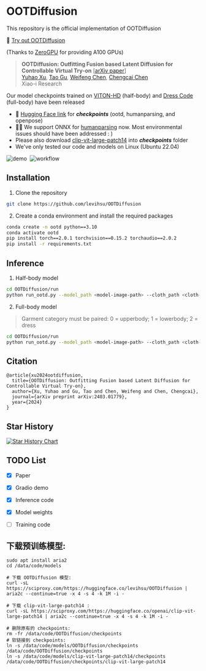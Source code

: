 # OOTDiffusion
This repository is the official implementation of OOTDiffusion

🤗 [Try out OOTDiffusion](https://huggingface.co/spaces/levihsu/OOTDiffusion)

(Thanks to [ZeroGPU](https://huggingface.co/zero-gpu-explorers) for providing A100 GPUs)

<!-- Or [try our own demo](https://ootd.ibot.cn/) on RTX 4090 GPUs -->

> **OOTDiffusion: Outfitting Fusion based Latent Diffusion for Controllable Virtual Try-on** [[arXiv paper](https://arxiv.org/abs/2403.01779)]<br>
> [Yuhao Xu](http://levihsu.github.io/), [Tao Gu](https://github.com/T-Gu), [Weifeng Chen](https://github.com/ShineChen1024), [Chengcai Chen](https://www.researchgate.net/profile/Chengcai-Chen)<br>
> Xiao-i Research


Our model checkpoints trained on [VITON-HD](https://github.com/shadow2496/VITON-HD) (half-body) and [Dress Code](https://github.com/aimagelab/dress-code) (full-body) have been released

* 🤗 [Hugging Face link](https://huggingface.co/levihsu/OOTDiffusion) for ***checkpoints*** (ootd, humanparsing, and openpose)
* 📢📢 We support ONNX for [humanparsing](https://github.com/GoGoDuck912/Self-Correction-Human-Parsing) now. Most environmental issues should have been addressed : )
* Please also download [clip-vit-large-patch14](https://huggingface.co/openai/clip-vit-large-patch14) into ***checkpoints*** folder
* We've only tested our code and models on Linux (Ubuntu 22.04)

![demo](images/demo.png)&nbsp;
![workflow](images/workflow.png)&nbsp;

## Installation
1. Clone the repository

```sh
git clone https://github.com/levihsu/OOTDiffusion
```

2. Create a conda environment and install the required packages

```sh
conda create -n ootd python==3.10
conda activate ootd
pip install torch==2.0.1 torchvision==0.15.2 torchaudio==2.0.2
pip install -r requirements.txt
```

## Inference
1. Half-body model

```sh
cd OOTDiffusion/run
python run_ootd.py --model_path <model-image-path> --cloth_path <cloth-image-path> --scale 2.0 --sample 4
```

2. Full-body model 

> Garment category must be paired: 0 = upperbody; 1 = lowerbody; 2 = dress

```sh
cd OOTDiffusion/run
python run_ootd.py --model_path <model-image-path> --cloth_path <cloth-image-path> --model_type dc --category 2 --scale 2.0 --sample 4
```

## Citation
```
@article{xu2024ootdiffusion,
  title={OOTDiffusion: Outfitting Fusion based Latent Diffusion for Controllable Virtual Try-on},
  author={Xu, Yuhao and Gu, Tao and Chen, Weifeng and Chen, Chengcai},
  journal={arXiv preprint arXiv:2403.01779},
  year={2024}
}
```

## Star History

[![Star History Chart](https://api.star-history.com/svg?repos=levihsu/OOTDiffusion&type=Date)](https://star-history.com/#levihsu/OOTDiffusion&Date)

## TODO List
- [x] Paper
- [x] Gradio demo
- [x] Inference code
- [x] Model weights
- [ ] Training code


## 下载预训练模型:
```
sudo apt install aria2
cd /data/code/models 
 
# 下载 OOTDiffusion 模型:
curl -sL https://sciproxy.com/https://huggingface.co/levihsu/OOTDiffusion | aria2c --continue=true -x 4 -s 4 -k 1M -i -

# 下载 clip-vit-large-patch14 :
curl -sL https://sciproxy.com/https://huggingface.co/openai/clip-vit-large-patch14 | aria2c --continue=true -x 4 -s 4 -k 1M -i -

# 删除原有的 checkpoints:
rm -fr /data/code/OOTDiffusion/checkpoints
# 软链接到 checkpoints:
ln -s /data/code/models/OOTDiffusion/checkpoints /data/code/OOTDiffusion/checkpoints
ln -s /data/code/models/clip-vit-large-patch14/checkpoints /data/code/OOTDiffusion/checkpoints/clip-vit-large-patch14
```
